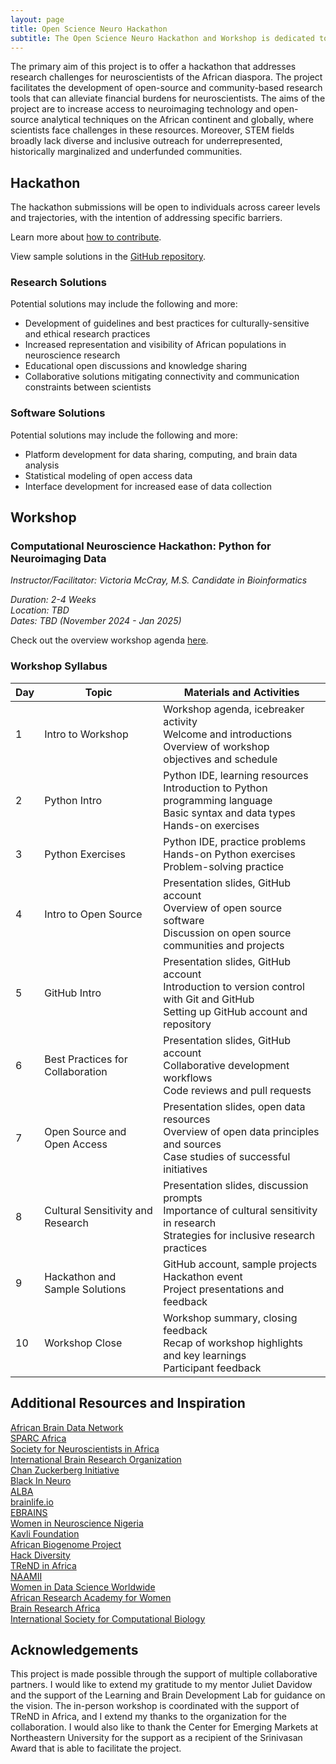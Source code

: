 ```yaml
---
layout: page
title: Open Science Neuro Hackathon
subtitle: The Open Science Neuro Hackathon and Workshop is dedicated to building training, research, and software tools for neuroscientists and researchers across the African diaspora and continent.
---
```


The primary aim of this project is to offer a hackathon that addresses research challenges for neuroscientists of the African diaspora. The project facilitates the development of open-source and community-based research tools that can alleviate financial burdens for neuroscientists. The aims of the project are to increase access to neuroimaging technology and open-source analytical techniques on the African continent and globally, where scientists face challenges in these resources. Moreover, STEM fields broadly lack diverse and inclusive outreach for underrepresented, historically marginalized and underfunded communities.

## Hackathon

The hackathon submissions will be open to individuals across career levels and trajectories, with the intention of addressing specific barriers.

Learn more about [how to contribute](https://github.com/victoriamccray/Hackathon/blob/main/CONTRIBUTING.md).

View sample solutions in the [GitHub repository](https://github.com/victoriamccray/Hackathon/tree/main).

### Research Solutions

Potential solutions may include the following and more:

- Development of guidelines and best practices for culturally-sensitive and ethical research practices
- Increased representation and visibility of African populations in neuroscience research
- Educational open discussions and knowledge sharing
- Collaborative solutions mitigating connectivity and communication constraints between scientists

### Software Solutions

Potential solutions may include the following and more:

- Platform development for data sharing, computing, and brain data analysis
- Statistical modeling of open access data
- Interface development for increased ease of data collection

## Workshop

### Computational Neuroscience Hackathon: Python for Neuroimaging Data

*Instructor/Facilitator: Victoria McCray, M.S. Candidate in Bioinformatics*

*Duration: 2-4 Weeks*
<br>*Location: TBD*
<br>*Dates: TBD (November 2024 - Jan 2025)*

Check out the overview workshop agenda [here](assets/img/workshop-agenda.pdf).

### Workshop Syllabus

| Day | Topic                                     | Materials and Activities                                                                                         |
|-----|-------------------------------------------|-------------------------------------------------------------------------------------------------------------------|
| 1   | Intro to Workshop                        | Workshop agenda, icebreaker activity<br>Welcome and introductions<br>Overview of workshop objectives and schedule |
| 2   | Python Intro                             | Python IDE, learning resources<br>Introduction to Python programming language<br>Basic syntax and data types<br>Hands-on exercises |
| 3   | Python Exercises                         | Python IDE, practice problems<br>Hands-on Python exercises<br>Problem-solving practice                            |
| 4   | Intro to Open Source                     | Presentation slides, GitHub account<br>Overview of open source software<br>Discussion on open source communities and projects |
| 5   | GitHub Intro                             | Presentation slides, GitHub account<br>Introduction to version control with Git and GitHub<br>Setting up GitHub account and repository |
| 6   | Best Practices for Collaboration         | Presentation slides, GitHub account<br>Collaborative development workflows<br>Code reviews and pull requests       |
| 7   | Open Source and Open Access                | Presentation slides, open data resources<br>Overview of open data principles and sources<br>Case studies of successful initiatives |
| 8   | Cultural Sensitivity and Research        | Presentation slides, discussion prompts<br>Importance of cultural sensitivity in research<br>Strategies for inclusive research practices |
| 9   | Hackathon and Sample Solutions           | GitHub account, sample projects<br>Hackathon event<br>Project presentations and feedback                           |
| 10  | Workshop Close                           | Workshop summary, closing feedback<br>Recap of workshop highlights and key learnings<br>Participant feedback      |


## Additional Resources and Inspiration

[African Brain Data Network](https://africanbraindatanetwork.com/)
<br>[SPARC Africa](https://sparcopen.org/people/sparc-africa/)
<br>[Society for Neuroscientists in Africa](https://sonafrica.org/)
<br>[International Brain Research Organization](https://ibro.org/)
<br>[Chan Zuckerberg Initiative](https://chanzuckerberg.com/eoss/)
<br>[Black In Neuro](https://blackinneuro.com/)
<br>[ALBA](https://www.alba.network/)
<br>[brainlife.io](https://brainlife.io/about/)
<br>[EBRAINS](https://www.ebrains.eu/)
<br>[Women in Neuroscience Nigeria](https://www.winng.org.ng/)
<br>[Kavli Foundation](https://www.kavlifoundation.org/)
<br>[African Biogenome Project](https://africanbiogenome.org/)
<br>[Hack Diversity](https://www.hackdiversity.com/)
<br>[TReND in Africa](https://trendinafrica.org/)
<br>[NAAMII](https://www.naamii.org.np/)
<br>[Women in Data Science Worldwide](https://www.widsworldwide.org/)
<br>[African Research Academy for Women](https://www.africanwomenresearchers.org/)
<br>[Brain Research Africa](https://brainafrica.org/)
<br>[International Society for Computational Biology](https://www.iscb.org/)

## Acknowledgements

This project is made possible through the support of multiple collaborative partners. I would like to extend my gratitude to my mentor Juliet Davidow and the support of the Learning and Brain Development Lab for guidance on the vision. The in-person workshop is coordinated with the support of TReND in Africa, and I extend my thanks to the organization for the collaboration. I would also like to thank the Center for Emerging Markets at Northeastern University for the support as a recipient of the Srinivasan Award that is able to facilitate the project.
